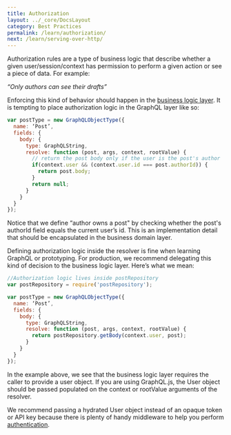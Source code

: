 ```yaml
---
title: Authorization
layout: ../_core/DocsLayout
category: Best Practices
permalink: /learn/authorization/
next: /learn/serving-over-http/
---
```


Authorization rules are a type of business logic that describe whether a given user/session/context has permission to perform a given action or see a piece of data. For example:

*“Only authors can see their drafts”*

Enforcing this kind of behavior should happen in the [business logic layer](/learn/thinking-in-graphs/#business-logic-layer). It is tempting to place authorization logic in the GraphQL layer like so:

```javascript
var postType = new GraphQLObjectType({
  name: ‘Post’,
  fields: {
    body: {
      type: GraphQLString,
      resolve: function (post, args, context, rootValue) {
        // return the post body only if the user is the post's author
        if(context.user && (context.user.id === post.authorId)) {
          return post.body;
        }
        return null;
      }
    }
  }
});
```

Notice that we define “author owns a post" by checking whether the post's authorId field equals the current user’s id. This is an implementation detail that should be encapsulated in the business domain layer.

Defining authorization logic inside the resolver is fine when learning GraphQL or prototyping. For production, we recommend delegating this kind of decision to the business logic layer. Here’s what we mean:

```javascript
//Authorization logic lives inside postRepository
var postRepository = require('postRepository');

var postType = new GraphQLObjectType({
  name: ‘Post’,
  fields: {
    body: {
      type: GraphQLString,
      resolve: function (post, args, context, rootValue) {
        return postRepository.getBody(context.user, post);
      }
    }
  }
});
```

In the example above, we see that the business logic layer requires the caller to provide a user object. If you are using GraphQL.js, the User object should be passed populated on the context or rootValue arguments of the resolver.

We recommend passing a hydrated User object instead of an opaque token or API key because there is plenty of handy middleware to help you perform [authentication](/graphql-js/authentication-and-express-middleware/).
